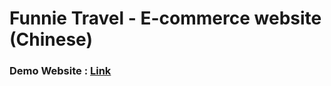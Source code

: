# Funnie Travel - E-commerce website (Chinese)

### Demo Website : [Link](https://cywcarrie.github.io/vite-cafeproject/#/)

